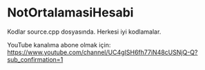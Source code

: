 # NotOrtalamasiHesabi

Kodlar source.cpp dosyasında.
Herkesi iyi kodlamalar.

YouTube kanalıma abone olmak için: https://www.youtube.com/channel/UC4gISH6fh77iN48cUSNjQ-Q?sub_confirmation=1
